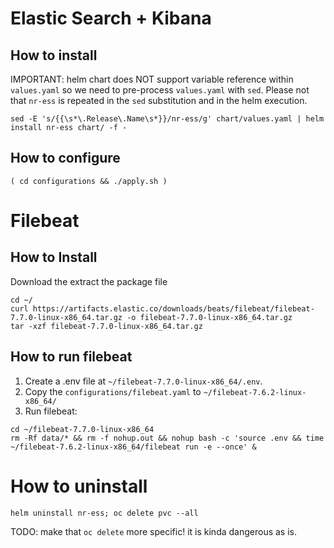 # Elastic Search + Kibana
## How to install
IMPORTANT: helm chart does NOT support variable reference within `values.yaml` so we need to pre-process `values.yaml` with `sed`. Please not that `nr-ess` is repeated in the `sed` substitution and in the helm execution.

```
sed -E 's/{{\s*\.Release\.Name\s*}}/nr-ess/g' chart/values.yaml | helm install nr-ess chart/ -f -

```

## How to configure
```
( cd configurations && ./apply.sh )
```

# Filebeat
## How to Install
Download the extract the package file
```
cd ~/
curl https://artifacts.elastic.co/downloads/beats/filebeat/filebeat-7.7.0-linux-x86_64.tar.gz -o filebeat-7.7.0-linux-x86_64.tar.gz
tar -xzf filebeat-7.7.0-linux-x86_64.tar.gz

```

## How to run filebeat
1. Create a .env file at `~/filebeat-7.7.0-linux-x86_64/.env`.
1. Copy the `configurations/filebeat.yaml` to `~/filebeat-7.6.2-linux-x86_64/`
1. Run filebeat:
```
cd ~/filebeat-7.7.0-linux-x86_64
rm -Rf data/* && rm -f nohup.out && nohup bash -c 'source .env && time ~/filebeat-7.6.2-linux-x86_64/filebeat run -e --once' &
```
# How to uninstall
```
helm uninstall nr-ess; oc delete pvc --all
```
TODO: make that `oc delete` more specific! it is kinda dangerous as is.